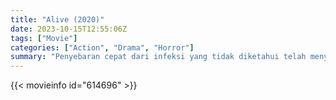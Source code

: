 ```yaml
---
title: "Alive (2020)"
date: 2023-10-15T12:55:06Z
tags: ["Movie"]
categories: ["Action", "Drama", "Horror"]
summary: "Penyebaran cepat dari infeksi yang tidak diketahui telah menyebabkan seluruh kota berada dalam kekacauan yang tidak dapat dikendalikan, namun satu orang yang selamat masih hidup dalam isolasi. Ini adalah kisahnya."
---
```



  <mux-player stream-type="on-demand"
  src="https://kp3d-my.sharepoint.com/personal/ryoo_kp3d_onmicrosoft_com/_layouts/15/download.aspx?share=EWu3jN5xW_tNqR08YGdKz6kBmWXdRmWvxdgSV2Ou27aIQg" prefer-playback="mse" controls>
 
  </mux-player>
  

{{< movieinfo id="614696" >}}

  <script src="https://cdn.jsdelivr.net/npm/@mux/mux-player"></script>
  
   <script type="application/ld+json">
 {
  "@context": "https://schema.org/",
  "@type": "VideoObject",
  "name": "#Alive (2020)",
  "contentUrl": "https://stream.mux.com/RxRJyXTvztqPWVAviI3PgANZ13tdGnPju01M82aBmx02c.m3u8",
  "thumbnailUrl": "https://www.themoviedb.org/t/p/original/ecnWMV9Zf5PzpSsJmnFMX9c6iSY.jpg?width=314&fit_mode=preserve&time=25",
  "uploadDate": "2023-10-15T12:55:06Z",
}

</script>